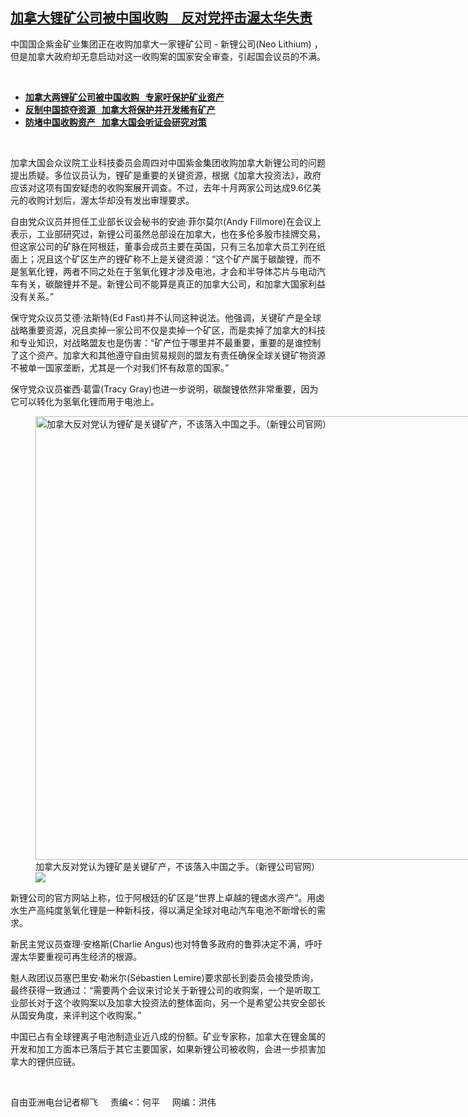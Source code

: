 <!--1642793760000-->
[加拿大锂矿公司被中国收购　反对党抨击渥太华失责](https://www.rfa.org/mandarin/yataibaodao/junshiwaijiao/lf2-01212022110207.html)
------

<p></p><p>中国国企紫金矿业集团正在收购加拿大一家锂矿公司<span> - </span><span>新锂公司</span><span>(Neo Lithium) </span><span>，但是加拿大政府却无意启动对这一收购案的国家安全审查，引起国会议员的不满。</span></p><p><br/></p><ul><li><a href="https://www.rfa.org/mandarin/yataibaodao/junshiwaijiao/lf-10262021144643.html"><strong>加拿大两锂矿公司被中国收购   专家吁保护矿业资产</strong></a></li><li><strong><a href="https://www.rfa.org/mandarin/yataibaodao/junshiwaijiao/lf-04062021142731.html">反制中国掠夺资源   加拿大将保护并开发稀有矿产</a></strong></li><li><strong><a href="https://www.rfa.org/mandarin/yataibaodao/jingmao/lf-06092020140331.html">防堵中国收购资产   加拿大国会听证会研究对策</a></strong></li></ul><p><br/></p><p>加拿大国会众议院工业科技委员会周四对中国紫金集团收购加拿大新锂公司的问题提出质疑。多位议员认为，锂矿是重要的关键资源，根据《加拿大投资法》，政府应该对这项有国安疑虑的收购案展开调查。不过，去年十<span></span><span>月两家公司达成</span><span>9.6</span><span>亿美元的收购计划后，渥太华却没有发出审理要求。</span></p><p><span>自由党众议员并担任工业部长议会秘书的安迪</span><span>·</span><span>菲尔莫尔</span><span>(Andy Fillmore)</span><span>在会议上表示，工业部研究过，新锂公司虽然总部设在加拿大，也在多伦多股市挂牌交易，但这家公司的矿脉在阿根廷，董事会成员主要在英国，只有三</span><span></span><span>名加拿大员工列在纸面上；况且这个矿区生产的锂矿称不上是关键资源：</span><span>“</span><span>这个矿产属于碳酸锂，而不是氢氧化锂，两者不同之处在于氢氧化锂才涉及电池，才会和半导体芯片与电动汽车有关，碳酸锂并不是。新锂公司不能算是真正的加拿大公司，和加拿大国家利益没有关系。</span><span>”</span></p><p><span>保守党众议员艾德</span><span>·</span><span>法斯特</span><span>(Ed Fast)</span><span>并不认同这种说法。他强调，关键矿产是全球战略重要资源，况且卖掉一家公司不仅是卖掉一个矿区，而是卖掉了加拿大的科技和专业知识，对战略盟友也是伤害：</span><span>“</span><span>矿产位于哪里并不最重要，重要的是谁控制了这个资产。加拿大和其他遵守自由贸易规则的盟友有责任确保全球关键矿物资源不被单一国家垄断，尤其是一个对我们怀有敌意的国家。</span><span>”</span></p><p><span>保守党众议员崔西</span><span>·</span><span>葛雷</span><span>(Tracy Gray)</span><span>也进一步说明，碳酸锂依然非常重要，因为它可以转化为氢氧化锂而用于电池上。</span></p><p><span><figure class="image-richtext image-inline captioned" style="width:1280px;"><img alt="加拿大反对党认为锂矿是关键矿产，不该落入中国之手。（新锂公司官网）" height="710" src="https://www.rfa.org/mandarin/yataibaodao/junshiwaijiao/lf2-01212022110207.html/neo2.jpg/@@images/ffc134c1-a72d-407d-8231-e3a96350f3de.jpeg" title="Neo2.jpg" width="1280"/><figcaption class="image-caption">加拿大反对党认为锂矿是关键矿产，不该落入中国之手。（新锂公司官网）</figcaption><small></small><div id="zoomattribute"><a data-caption="加拿大反对党认为锂矿是关键矿产，不该落入中国之手。（新锂公司官网）" data-fancybox="" href="https://www.rfa.org/mandarin/yataibaodao/junshiwaijiao/lf2-01212022110207.html/neo2.jpg" id="single_image" title="加拿大反对党认为锂矿是关键矿产，不该落入中国之手。（新锂公司官网）"><img src="/++plone++rfa-resources/img/icon-zoom.png"/></a></div></figure></span></p><p><span>新锂公司的官方网站上称，位于阿根廷的矿区是</span><span>“</span><span>世界上卓越的锂卤水资产</span><span>”</span><span>。用卤水生产高纯度氢氧化锂是一种新科技，得以满足全球对电动汽车电池不断增长的需求。</span></p><p><span>新民主党议员查理</span><span>·</span><span>安格斯</span><span>(Charlie Angus)</span><span>也对特鲁多政府的鲁莽决定不满，呼吁渥太华要重视可再生经济的根源。</span></p><p><span>魁人政团议员塞巴里安</span><span>·</span><span>勒米尔</span><span>(Sébastien Lemire)</span><span>要求部长到委员会接受质询，最终获得一致通过：</span><span>“</span><span>需要两个会议来讨论关于新锂公司的收购案，一个是听取工业部长对于这个收购案以及加拿大投资法的整体面向，另一个是希望公共安全部长从国安角度，来评判这个收购案。</span><span>”</span></p><p><span>中国已占有全球锂离子电池制造业近八成的份额。矿业专家称，加拿大在锂金属的开发和加工方面本已落后于其它主要国家，如果新锂公司被收购，会进一步损害加拿大的锂供应链。</span></p><p><br/></p><p><span>自由亚洲电台记者柳飞     责编&lt;：何平     网编：洪伟<br/></span></p>
